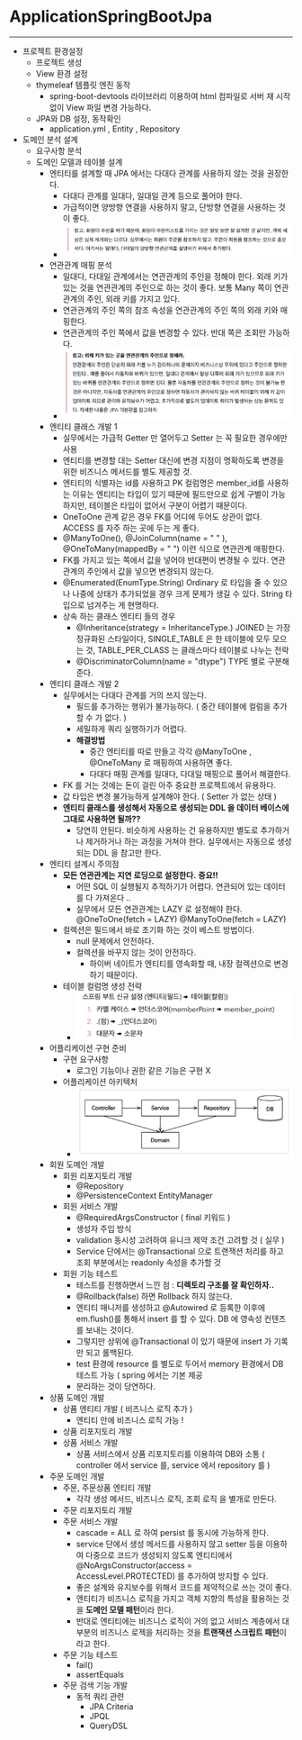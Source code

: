 # ApplicationSpringBootJpa
***
- 프로젝트 환경설정
  - 프로젝트 생성
  - View 환경 설정
  - thymeleaf 템플릿 엔진 동작
    - spring-boot-devtools 라이브러리 이용하여 html 컴파일로 서버 재 시작 없이 View 파일 변경 가능하다.
  - JPA와 DB 설정, 동작확인
    - application.yml , Entity , Repository
- 도메인 분석 설계
  - 요구사항 분석
  - 도메인 모델과 테이블 설계
    - 엔티티를 설계할 때 JPA 에서는 다대다 관계를 사용하지 않는 것을 권장한다.
      - 다대다 관계를 일대다, 일대일 관계 등으로 풀어야 한다.
      - 가급적이면 양방향 연결을 사용하지 말고, 단방향 연결을 사용하는 것이 좋다.
      - ![img.png](img.png)
    - 연관관계 매핑 분석
      - 일대다, 다대일 관계에서는 연관관계의 주인을 정해야 한다. 외래 키가 있는 것을 연관관계의 주인으로 하는 것이 좋다. 보통 Many 쪽이 연관관계의 주인, 외래 키를 가지고 있다.
      - 연관관계의 주인 쪽의 참조 속성을 연관관계의 주인 쪽의 외래 키와 매핑한다.
      - 연관관계의 주인 쪽에서 값을 변경할 수 있다. 반대 쪽은 조회만 가능하다.
      - ![img_1.png](img_1.png)
    - 엔티티 클래스 개발 1
      - 실무에서는 가급적 Getter 만 열어두고 Setter 는 꼭 필요한 경우에만 사용
      - 엔티티를 변경할 대는 Setter 대신에 변경 지점이 명확하도록 변경을 위한 비즈니스 메서드를 별도 제공할 것.
      - 엔티티의 식별자는 id를 사용하고 PK 컬럼명은 member_id를 사용하는 이유는 엔티티는 타입이 있기 때문에 필드만으로 쉽게 구별이 가능하지만, 테이블은 타입이 없어서 구분이 어렵기 때문이다.
      - OneToOne 관계 같은 경우 FK를 어디에 두어도 상관이 없다. ACCESS 를 자주 하는 곳에 두는 게 좋다.
      - @ManyToOne(), @JoinColumn(name = " " ), @OneToMany(mappedBy = " ") 이런 식으로 연관관계 매핑한다.
      - FK를 가지고 있는 쪽에서 값을 넣어야 반대편이 변경될 수 있다. 연관 관계의 주인에서 값을 넣으면 변경되지 않는다.
      - @Enumerated(EnumType.String) Ordinary 로 타입을 줄 수 있으나 나중에 상태가 추가되었을 경우 크게 문제가 생길 수 있다. String 타입으로 넘겨주는 게 현명하다.
      - 상속 하는 클래스 엔티티 들의 경우
        - @Inheritance(strategy = InheritanceType.) JOINED 는 가장 정규화된 스타일이다, SINGLE_TABLE 은 한 테이블에 모두 모으는 것, TABLE_PER_CLASS 는 클래스마다 테이블로 나누는 전략
        - @DiscriminatorColumn(name = "dtype") TYPE 별로 구분해 준다.
    - 엔티티 클래스 개발 2
      - 실무에서는 다대다 관계를 거의 쓰지 않는다.
        - 필드를 추가하는 행위가 불가능하다. ( 중간 테이블에 컬럼을 추가할 수 가 없다. )
        - 세밀하게 쿼리 실행하기가 어렵다.
        - **해결방법**
          - 중간 엔티티를 따로 만들고 각각 @ManyToOne , @OneToMany 로 매핑하여 사용하면 좋다.
          - 다대다 매핑 관계를 일대다, 다대일 매핑으로 풀어서 해결한다.
      - FK 를 거는 것에는 돈이 걸린 아주 중요한 프로젝트에서 유용하다.
      - 값 타입은 변경 불가능하게 설계해야 한다. ( Setter 가 없는 상태 )
      - **엔티티 클래스를 생성해서 자동으로 생성되는 DDL 을 데이터 베이스에 그대로 사용하면 될까??**
        - 당연히 안된다. 비슷하게 사용하는 건 유용하지만 별도로 추가하거나 제거하거나 하는 과정을 거쳐야 한다. 실무에서는 자동으로 생성되는 DDL 을 참고만 한다.
    - 엔티티 설계시 주의점
      - **모든 연관관계는 지연 로딩으로 설정한다.** **중요!!** 
        - 어떤 SQL 이 실행될지 추적하기가 어렵다. 연관되어 있는 데이터를 다 가져온다 ..
        - 실무에서 모든 연관관계는 LAZY 로 설정해야 한다. @OneToOne(fetch = LAZY) @ManyToOne(fetch = LAZY)
      - 컬렉션은 필드에서 바로 초기화 하는 것이 베스트 방법이다.
        - null 문제에서 안전하다.
        - 컬렉션을 바꾸지 않는 것이 안전하다.
          - 하이버 네이트가 엔티티를 영속화할 때, 내장 컬렉션으로 변경하기 때문이다.
      - 테이블 컬럼명 생성 전략
        - ![img_2.png](img_2.png)
    - 어플리케이션 구현 준비
      - 구현 요구사항
        - 로그인 기능이나 권한 같은 기능은 구현 X
      - 어플리케이션 아키텍처
        - ![img_3.png](img_3.png)
    - 회원 도메인 개발
      - 회원 리포지토리 개발
        - @Repository
        - @PersistenceContext EntityManager
      - 회원 서비스 개발
        - @RequiredArgsConstructor ( final 키워드 )
        - 생성자 주입 방식
        - validation 동시성 고려하여 유니크 제약 조건 고려할 것 ( 실무 )
        - Service 단에서는 @Transactional 으로 트랜잭션 처리를 하고 조회 부분에서는 readonly 속성을 추가할 것
      - 회원 기능 테스트
        - 테스트를 진행하면서 느낀 점 : **디렉토리 구조를 잘 확인하자..** 
        - @Rollback(false) 하면 Rollback 하지 않는다.
        - 엔티티 매니저를 생성하고 @Autowired 로 등록한 이후에 em.flush()를 통해서 insert 를 할 수 있다. DB 에 영속성 컨텐츠를 보내는 것이다.
        - 그렇지만 상위에 @Transactional 이 있기 때문에 insert 가 기록만 되고 롤백된다.
        - test 환경에 resource 를 별도로 두어서 memory 환경에서 DB 테스트 가능 ( spring 에서는 기본 제공 
        - 분리하는 것이 당연하다.
    - 상품 도메인 개발
      - 상품 엔티티 개발 ( 비즈니스 로직 추가 )
        - 엔티티 안에 비즈니스 로직 가능 !
      - 상품 리포지토리 개발
      - 상품 서비스 개발
        - 상품 서비스에서 상품 리포지토리를 이용하여 DB와 소통 ( controller 에서 service 를, service 에서 repository 를 )
    - 주문 도메인 개발
      - 주문, 주문상품 엔티티 개발
        - 각각 생성 메서드, 비즈니스 로직, 조회 로직 을 별개로 만든다.
      - 주문 리포지토리 개발
      - 주문 서비스 개발
        - cascade = ALL 로 하여 persist 를 동시에 가능하게 한다.
        - service 단에서 생성 메서드를 사용하지 않고 setter 등을 이용하여 다중으로 코드가 생성되지 않도록 엔티티에서 @NoArgsConstructor(access = AccessLevel.PROTECTED) 를 추가하여 방지할 수 있다.
        - 좋은 설계와 유지보수를 위해서 코드를 제약적으로 쓰는 것이 좋다.
        - 엔티티가 비즈니스 로직을 가지고 객체 지향의 특성을 활용하는 것을 **도메인 모델 패턴**이라 한다.
        - 반대로 엔티티에는 비즈니스 로직이 거의 없고 서비스 계층에서 대부분의 비즈니스 로젝을 처리하는 것을 **트랜잭션 스크립트 패턴**이라고 한다.
      - 주문 기능 테스트
        - fail()
        - assertEquals
      - 주문 검색 기능 개발
        - 동적 쿼리 관련
          - JPA Criteria
          - JPQL
          - QueryDSL